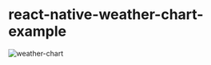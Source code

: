 # react-native-weather-chart-example
![weather-chart](https://user-images.githubusercontent.com/24523985/118380813-84833500-b5ed-11eb-8c6f-3d73d1e7ace8.gif)
